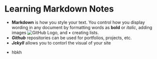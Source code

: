 # Learning Markdown Notes
* **Markdown** is how you style your text. You control how you display wording in any document by formatting words as **bold** or _italic_, adding images ![GitHub Logo](/images/logo.png), and • creating lists.
* **_Github_** repositories can be used for portfolios, projects, etc.
* **_Jekyll_** allows you to contorl the visual of your site
- hbkh
